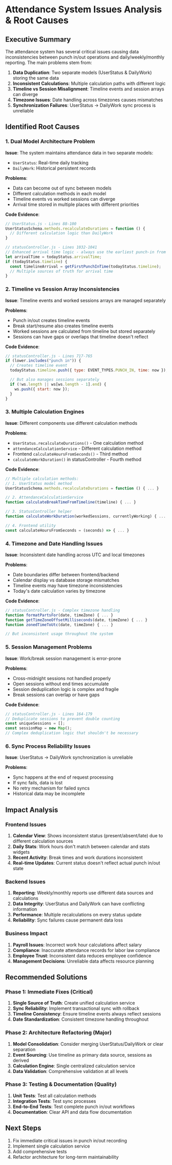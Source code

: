 # Attendance System Issues Analysis & Root Causes

## Executive Summary
The attendance system has several critical issues causing data inconsistencies between punch in/out operations and daily/weekly/monthly reporting. The main problems stem from:

1. **Data Duplication**: Two separate models (UserStatus & DailyWork) storing the same data
2. **Inconsistent Calculations**: Multiple calculation paths with different logic
3. **Timeline vs Session Misalignment**: Timeline events and session arrays can diverge
4. **Timezone Issues**: Date handling across timezones causes mismatches
5. **Synchronization Failures**: UserStatus → DailyWork sync process is unreliable

## Identified Root Causes

### 1. Dual Model Architecture Problem
**Issue**: The system maintains attendance data in two separate models:
- `UserStatus`: Real-time daily tracking
- `DailyWork`: Historical persistent records

**Problems**:
- Data can become out of sync between models
- Different calculation methods in each model
- Timeline events vs worked sessions can diverge
- Arrival time stored in multiple places with different priorities

**Code Evidence**:
```javascript
// UserStatus.js - Lines 88-100
UserStatusSchema.methods.recalculateDurations = function () {
  // Different calculation logic than DailyWork
}

// statusController.js - Lines 1032-1041
// Enhanced arrival time logic - always use the earliest punch-in from timeline as source of truth
let arrivalTime = todayStatus.arrivalTime;
if (todayStatus.timeline) {
  const timelineArrival = getFirstPunchInTime(todayStatus.timeline);
  // Multiple sources of truth for arrival time
}
```

### 2. Timeline vs Session Array Inconsistencies
**Issue**: Timeline events and worked sessions arrays are managed separately

**Problems**:
- Punch in/out creates timeline events
- Break start/resume also creates timeline events
- Worked sessions are calculated from timeline but stored separately
- Sessions can have gaps or overlaps that timeline doesn't reflect

**Code Evidence**:
```javascript
// statusController.js - Lines 717-765
if (lower.includes("punch in")) {
  // Creates timeline event
  todayStatus.timeline.push({ type: EVENT_TYPES.PUNCH_IN, time: now });

  // But also manages sessions separately
  if (!ws.length || ws[ws.length - 1].end) {
    ws.push({ start: now });
  }
}
```

### 3. Multiple Calculation Engines
**Issue**: Different components use different calculation methods

**Problems**:
- `UserStatus.recalculateDurations()` - One calculation method
- `attendanceCalculationService` - Different calculation method
- Frontend `calculateHoursFromSeconds()` - Third method
- `calculateWorkDuration()` in statusController - Fourth method

**Code Evidence**:
```javascript
// Multiple calculation methods:
// 1. UserStatus model method
UserStatusSchema.methods.recalculateDurations = function () { ... }

// 2. AttendanceCalculationService
function calculateBreakTimeFromTimeline(timeline) { ... }

// 3. StatusController helper
function calculateWorkDuration(workedSessions, currentlyWorking) { ... }

// 4. Frontend utility
const calculateHoursFromSeconds = (seconds) => { ... }
```

### 4. Timezone and Date Handling Issues
**Issue**: Inconsistent date handling across UTC and local timezones

**Problems**:
- Date boundaries differ between frontend/backend
- Calendar display vs database storage mismatches
- Timeline events may have timezone inconsistencies
- Today's date calculation varies by timezone

**Code Evidence**:
```javascript
// statusController.js - Complex timezone handling
function formatPartsFor(date, timeZone) { ... }
function getTimeZoneOffsetMilliseconds(date, timeZone) { ... }
function zonedTimeToUtc(date, timeZone) { ... }

// But inconsistent usage throughout the system
```

### 5. Session Management Problems
**Issue**: Work/break session management is error-prone

**Problems**:
- Cross-midnight sessions not handled properly
- Open sessions without end times accumulate
- Session deduplication logic is complex and fragile
- Break sessions can overlap or have gaps

**Code Evidence**:
```javascript
// statusController.js - Lines 164-179
// Deduplicate sessions to prevent double counting
const uniqueSessions = [];
const sessionMap = new Map();
// Complex deduplication logic that shouldn't be necessary
```

### 6. Sync Process Reliability Issues
**Issue**: UserStatus → DailyWork synchronization is unreliable

**Problems**:
- Sync happens at the end of request processing
- If sync fails, data is lost
- No retry mechanism for failed syncs
- Historical data may be incomplete

## Impact Analysis

### Frontend Issues
1. **Calendar View**: Shows inconsistent status (present/absent/late) due to different calculation sources
2. **Daily Stats**: Work hours don't match between calendar and stats widgets
3. **Recent Activity**: Break times and work durations inconsistent
4. **Real-time Updates**: Current status doesn't reflect actual punch in/out state

### Backend Issues
1. **Reporting**: Weekly/monthly reports use different data sources and calculations
2. **Data Integrity**: UserStatus and DailyWork can have conflicting information
3. **Performance**: Multiple recalculations on every status update
4. **Reliability**: Sync failures cause permanent data loss

### Business Impact
1. **Payroll Issues**: Incorrect work hour calculations affect salary
2. **Compliance**: Inaccurate attendance records for labor law compliance
3. **Employee Trust**: Inconsistent data reduces employee confidence
4. **Management Decisions**: Unreliable data affects resource planning

## Recommended Solutions

### Phase 1: Immediate Fixes (Critical)
1. **Single Source of Truth**: Create unified calculation service
2. **Sync Reliability**: Implement transactional sync with rollback
3. **Timeline Consistency**: Ensure timeline events always reflect sessions
4. **Date Standardization**: Consistent timezone handling throughout

### Phase 2: Architecture Refactoring (Major)
1. **Model Consolidation**: Consider merging UserStatus/DailyWork or clear separation
2. **Event Sourcing**: Use timeline as primary data source, sessions as derived
3. **Calculation Engine**: Single centralized calculation service
4. **Data Validation**: Comprehensive validation at all levels

### Phase 3: Testing & Documentation (Quality)
1. **Unit Tests**: Test all calculation methods
2. **Integration Tests**: Test sync processes
3. **End-to-End Tests**: Test complete punch in/out workflows
4. **Documentation**: Clear API and data flow documentation

## Next Steps
1. Fix immediate critical issues in punch in/out recording
2. Implement single calculation service
3. Add comprehensive tests
4. Refactor architecture for long-term maintainability